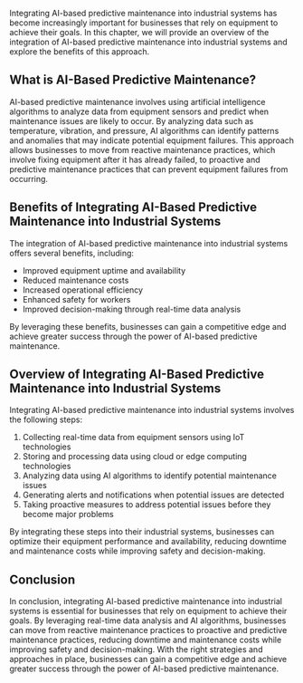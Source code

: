 
Integrating AI-based predictive maintenance into industrial systems has become increasingly important for businesses that rely on equipment to achieve their goals. In this chapter, we will provide an overview of the integration of AI-based predictive maintenance into industrial systems and explore the benefits of this approach.

What is AI-Based Predictive Maintenance?
----------------------------------------

AI-based predictive maintenance involves using artificial intelligence algorithms to analyze data from equipment sensors and predict when maintenance issues are likely to occur. By analyzing data such as temperature, vibration, and pressure, AI algorithms can identify patterns and anomalies that may indicate potential equipment failures. This approach allows businesses to move from reactive maintenance practices, which involve fixing equipment after it has already failed, to proactive and predictive maintenance practices that can prevent equipment failures from occurring.

Benefits of Integrating AI-Based Predictive Maintenance into Industrial Systems
-------------------------------------------------------------------------------

The integration of AI-based predictive maintenance into industrial systems offers several benefits, including:

* Improved equipment uptime and availability
* Reduced maintenance costs
* Increased operational efficiency
* Enhanced safety for workers
* Improved decision-making through real-time data analysis

By leveraging these benefits, businesses can gain a competitive edge and achieve greater success through the power of AI-based predictive maintenance.

Overview of Integrating AI-Based Predictive Maintenance into Industrial Systems
-------------------------------------------------------------------------------

Integrating AI-based predictive maintenance into industrial systems involves the following steps:

1. Collecting real-time data from equipment sensors using IoT technologies
2. Storing and processing data using cloud or edge computing technologies
3. Analyzing data using AI algorithms to identify potential maintenance issues
4. Generating alerts and notifications when potential issues are detected
5. Taking proactive measures to address potential issues before they become major problems

By integrating these steps into their industrial systems, businesses can optimize their equipment performance and availability, reducing downtime and maintenance costs while improving safety and decision-making.

Conclusion
----------

In conclusion, integrating AI-based predictive maintenance into industrial systems is essential for businesses that rely on equipment to achieve their goals. By leveraging real-time data analysis and AI algorithms, businesses can move from reactive maintenance practices to proactive and predictive maintenance practices, reducing downtime and maintenance costs while improving safety and decision-making. With the right strategies and approaches in place, businesses can gain a competitive edge and achieve greater success through the power of AI-based predictive maintenance.

